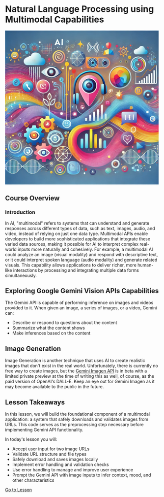 # Natural Language Processing using Multimodal Capabilities

<img src="./assets/multimodal.webp" alt="prompt" width="500" height="auto">


## Course Overview

### Introduction


In AI, "multimodal" refers to systems that can understand and generate responses across different types of data, such as text, images, audio, and video, instead of relying on just one data type. Multimodal APIs enable developers to build more sophisticated applications that integrate these varied data sources, making it possible for AI to interpret complex real-world inputs more naturally and cohesively. For example, a multimodal AI could analyze an image (visual modality) and respond with descriptive text, or it could interpret spoken language (audio modality) and generate related visuals. This capability allows applications to deliver richer, more human-like interactions by processing and integrating multiple data forms simultaneously.


## Exploring Google Gemini Vision APIs Capabilities

The Gemini API is capable of performing inference on images and videos provided to it. When given an image, a series of images, or a video, Gemini can:

- Describe or respond to questions about the content
- Summarize what the content shows
- Make inferences based on the content

## Image Generation

Image Generation is another technique that uses AI to create realistic images that don't exist in the real world. Unfortunately, there is currently no free way to create images, but the [Gemini Imagen API](https://ai.google.dev/gemini-api/docs/imagen) is in beta with a limited private preview at the time of writing this as well, of course, as the paid version of OpenAI's DALL-E. Keep an eye out for Gemini Imagen as it may become available to the public in the future.

## Lesson Takeaways

In this lesson, we will build the foundational component of a multimodal application: a system that safely downloads and validates images from URLs. This code serves as the preprocessing step necessary before implementing Gemini API functionality.

In today's lesson you will:
- Accept user input for two image URLs
- Validate URL structure and file types
- Safely download and saves images locally
- Implement error handling and validation checks
- Use error handling to manage and improve user experience
- Prompt the Gemini API with image inputs to infer context, mood, and other characteristics

[Go to Lesson](./lesson.md)

